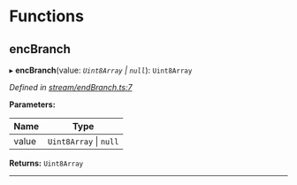 

# Functions

<a id="encbranch"></a>

##  encBranch

▸ **encBranch**(value: *`Uint8Array` \| `null`*): `Uint8Array`

*Defined in [stream/endBranch.ts:7](https://github.com/polkadot-js/common/blob/6907add/packages/trie-codec/src/stream/endBranch.ts#L7)*

**Parameters:**

| Name | Type |
| ------ | ------ |
| value | `Uint8Array` \| `null` |

**Returns:** `Uint8Array`

___

